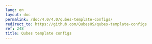 ```yaml
---
lang: en
layout: doc
permalink: /doc/4.0/4.0/qubes-template-configs/
redirect_to: https://github.com/QubesOS/qubes-template-configs
ref: 248
title: Qubes template configs
---
```

